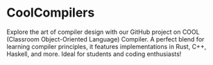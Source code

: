 # CoolCompilers
Explore the art of compiler design with our GitHub project on COOL (Classroom Object-Oriented Language) Compiler. A perfect blend for learning compiler principles, it features implementations in Rust, C++, Haskell, and more. Ideal for students and coding enthusiasts!
